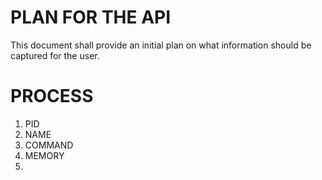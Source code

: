 # PLAN FOR THE API

This document shall provide an initial plan on what information should be captured for the user.

# PROCESS

1. PID
2. NAME
3. COMMAND
4. MEMORY
5. 